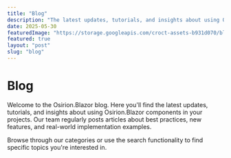 ```yaml
---
title: "Blog"
description: "The latest updates, tutorials, and insights about using Osirion.Blazor components in your projects. Our team regularly posts articles about new features."
date: 2025-05-30
featuredImage: "https://storage.googleapis.com/croct-assets-b931d070/blog/Headless_CMS_within_the_React_framework_3_1_da922d2562/Headless_CMS_within_the_React_framework_3_1_da922d2562.png"
featured: true
layout: "post"
slug: "blog"
---
```


# Blog

Welcome to the Osirion.Blazor blog. Here you'll find the latest updates, tutorials, and insights about using Osirion.Blazor components in your projects. Our team regularly posts articles about best practices, new features, and real-world implementation examples.

Browse through our categories or use the search functionality to find specific topics you're interested in.

